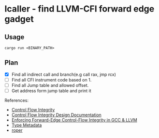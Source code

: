 # Icaller - find LLVM-CFI forward edge gadget

## Usage
``cargo run <BINARY_PATH>``

## Plan
- [x] Find all indirect call and branch(e.g call rax, jmp rcx) 
- [ ] Find all CFI instrument code based on 1.
- [ ] Find all Jump table and allowed offset.
- [ ] Get address form jump table and print it

References:
* [Control Flow Integrity](https://clang.llvm.org/docs/ControlFlowIntegrity.html)
* [Control Flow Integrity Design Documentation](https://clang.llvm.org/docs/ControlFlowIntegrityDesign.html)
* [Enforcing Forward-Edge Control-Flow Integrity in GCC & LLVM](https://static.googleusercontent.com/media/research.google.com/ko//pubs/archive/42808.pdf)
* [Type Metadata](https://llvm.org/docs/TypeMetadata.html)
* [roper](https://github.com/oblivia-simplex/roper)

